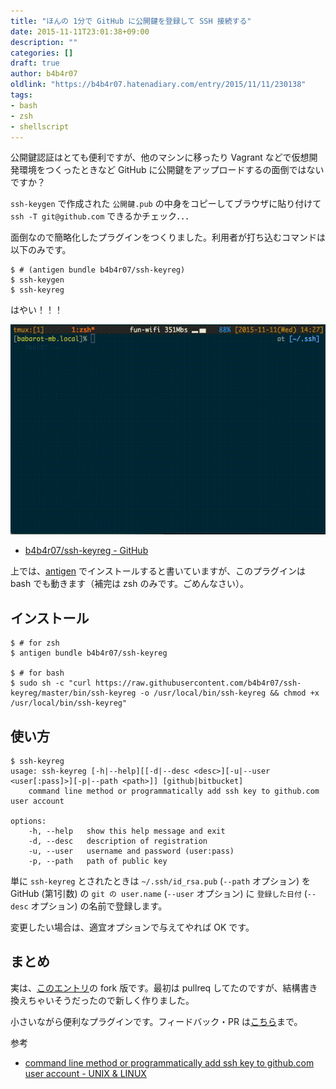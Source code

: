 ```yaml
---
title: "ほんの 1分で GitHub に公開鍵を登録して SSH 接続する"
date: 2015-11-11T23:01:38+09:00
description: ""
categories: []
draft: true
author: b4b4r07
oldlink: "https://b4b4r07.hatenadiary.com/entry/2015/11/11/230138"
tags:
- bash
- zsh
- shellscript
---
```


[repo]: https://github.com/b4b4r07/ssh-keyreg

公開鍵認証はとても便利ですが、他のマシンに移ったり Vagrant などで仮想開発環境をつくったときなど GitHub に公開鍵をアップロードするの面倒ではないですか？

`ssh-keygen` で作成された `公開鍵.pub` の中身をコピーしてブラウザに貼り付けて `ssh -T git@github.com` できるかチェック．．．

面倒なので簡略化したプラグインをつくりました。利用者が打ち込むコマンドは以下のみです。

```console
$ # (antigen bundle b4b4r07/ssh-keyreg)
$ ssh-keygen
$ ssh-keyreg
```

はやい！！！

[![DEMO](https://raw.githubusercontent.com/b4b4r07/screenshots/master/ssh-keyreg/demo.gif)][repo]

- [b4b4r07/ssh-keyreg - GitHub][repo]

上では、[antigen](https://github.com/zsh-users/antigen) でインストールすると書いていますが、このプラグインは bash でも動きます（補完は zsh のみです。ごめんなさい）。

## インストール

```console
$ # for zsh
$ antigen bundle b4b4r07/ssh-keyreg

$ # for bash
$ sudo sh -c "curl https://raw.githubusercontent.com/b4b4r07/ssh-keyreg/master/bin/ssh-keyreg -o /usr/local/bin/ssh-keyreg && chmod +x /usr/local/bin/ssh-keyreg"
```

## 使い方

```console
$ ssh-keyreg
usage: ssh-keyreg [-h|--help][[-d|--desc <desc>][-u|--user <user[:pass]>][-p|--path <path>]] [github|bitbucket]
    command line method or programmatically add ssh key to github.com user account

options:
    -h, --help   show this help message and exit
    -d, --desc   description of registration
    -u, --user   username and password (user:pass)
    -p, --path   path of public key
```

単に `ssh-keyreg` とされたときは `~/.ssh/id_rsa.pub` (`--path` オプション) を GitHub (第1引数) の `git の user.name` (`--user` オプション) に `登録した日付` (`--desc` オプション) の名前で登録します。

変更したい場合は、適宜オプションで与えてやれば OK です。

## まとめ

実は、[このエントリ](http://qiita.com/ABCanG1015/items/639c1e081f2a04a17f7d)の fork 版です。最初は pullreq してたのですが、結構書き換えちゃいそうだったので新しく作りました。

小さいながら便利なプラグインです。フィードバック・PR は[こちら](https://github.com/b4b4r07/ssh-keyreg)まで。

参考

- [command line method or programmatically add ssh key to github.com user account - UNIX & LINUX](http://unix.stackexchange.com/questions/136894/command-line-method-or-programmatically-add-ssh-key-to-github-com-user-account)
